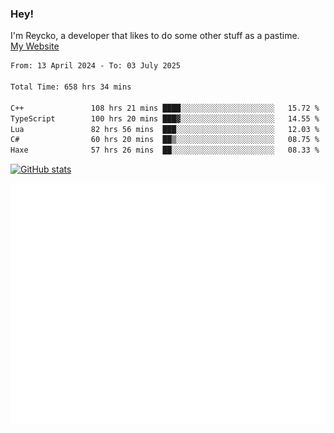 ### Hey!
I'm Reycko, a developer that likes to do some other stuff as a pastime.  
[My Website](https://reycko.root.sx)

<!--START_SECTION:wakasection-->

```txt
From: 13 April 2024 - To: 03 July 2025

Total Time: 658 hrs 34 mins

C++               108 hrs 21 mins ████░░░░░░░░░░░░░░░░░░░░░   15.72 %
TypeScript        100 hrs 20 mins ███▓░░░░░░░░░░░░░░░░░░░░░   14.55 %
Lua               82 hrs 56 mins  ███░░░░░░░░░░░░░░░░░░░░░░   12.03 %
C#                60 hrs 20 mins  ██▒░░░░░░░░░░░░░░░░░░░░░░   08.75 %
Haxe              57 hrs 26 mins  ██░░░░░░░░░░░░░░░░░░░░░░░   08.33 %
```

<!--END_SECTION:wakasection-->

[![GitHub stats](https://github-readme-stats.vercel.app/api?username=Reycko&show_icons=true&theme=dark&hide_title=true&count_private=true)](https://github.com/anuraghazra/github-readme-stats)

![Metrics](/github-metrics.svg)
